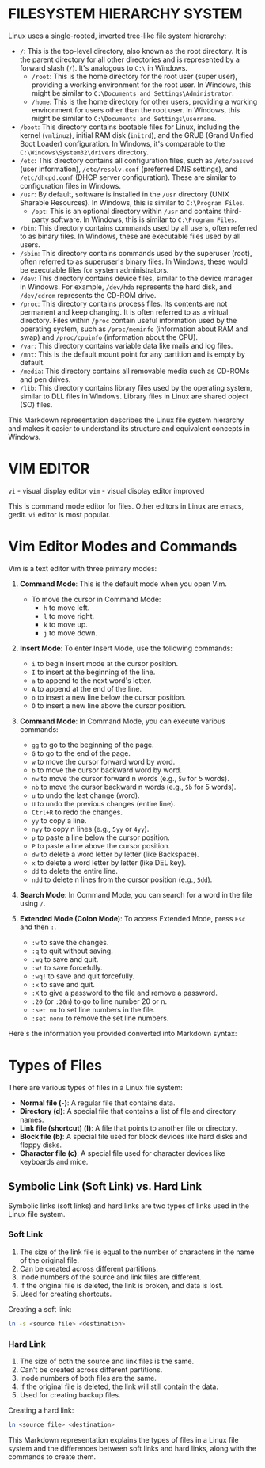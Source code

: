# FILESYSTEM HIERARCHY SYSTEM

Linux uses a single-rooted, inverted tree-like file system hierarchy:

- `/`: This is the top-level directory, also known as the root directory. It is the parent directory for all other directories and is represented by a forward slash (`/`). It's analogous to `C:\` in Windows.
  - `/root`: This is the home directory for the root user (super user), providing a working environment for the root user. In Windows, this might be similar to `C:\Documents and Settings\Administrator`.
  - `/home`: This is the home directory for other users, providing a working environment for users other than the root user. In Windows, this might be similar to `C:\Documents and Settings\username`.
- `/boot`: This directory contains bootable files for Linux, including the kernel (`vmlinuz`), initial RAM disk (`initrd`), and the GRUB (Grand Unified Boot Loader) configuration. In Windows, it's comparable to the `C:\Windows\System32\drivers` directory.
- `/etc`: This directory contains all configuration files, such as `/etc/passwd` (user information), `/etc/resolv.conf` (preferred DNS settings), and `/etc/dhcpd.conf` (DHCP server configuration). These are similar to configuration files in Windows.
- `/usr`: By default, software is installed in the `/usr` directory (UNIX Sharable Resources). In Windows, this is similar to `C:\Program Files`.
  - `/opt`: This is an optional directory within `/usr` and contains third-party software. In Windows, this is similar to `C:\Program Files`.
- `/bin`: This directory contains commands used by all users, often referred to as binary files. In Windows, these are executable files used by all users.
- `/sbin`: This directory contains commands used by the superuser (root), often referred to as superuser's binary files. In Windows, these would be executable files for system administrators.
- `/dev`: This directory contains device files, similar to the device manager in Windows. For example, `/dev/hda` represents the hard disk, and `/dev/cdrom` represents the CD-ROM drive.
- `/proc`: This directory contains process files. Its contents are not permanent and keep changing. It is often referred to as a virtual directory. Files within `/proc` contain useful information used by the operating system, such as `/proc/meminfo` (information about RAM and swap) and `/proc/cpuinfo` (information about the CPU).
- `/var`: This directory contains variable data like mails and log files.
- `/mnt`: This is the default mount point for any partition and is empty by default.
- `/media`: This directory contains all removable media such as CD-ROMs and pen drives.
- `/lib`: This directory contains library files used by the operating system, similar to DLL files in Windows. Library files in Linux are shared object (SO) files.

This Markdown representation describes the Linux file system hierarchy and makes it easier to understand its structure and equivalent concepts in Windows.

# VIM EDITOR

`vi` - visual display editor
`vim` - visual display editor improved

This is command mode editor for files. Other editors in Linux are emacs, gedit. `vi` editor is most popular.

# Vim Editor Modes and Commands

Vim is a text editor with three primary modes:

1. **Command Mode**: This is the default mode when you open Vim.

    - To move the cursor in Command Mode:
        - `h` to move left.
        - `l` to move right.
        - `k` to move up.
        - `j` to move down.

2. **Insert Mode**: To enter Insert Mode, use the following commands:

    - `i` to begin insert mode at the cursor position.
    - `I` to insert at the beginning of the line.
    - `a` to append to the next word's letter.
    - `A` to append at the end of the line.
    - `o` to insert a new line below the cursor position.
    - `O` to insert a new line above the cursor position.

3. **Command Mode**: In Command Mode, you can execute various commands:

    - `gg` to go to the beginning of the page.
    - `G` to go to the end of the page.
    - `w` to move the cursor forward word by word.
    - `b` to move the cursor backward word by word.
    - `nw` to move the cursor forward n words (e.g., `5w` for 5 words).
    - `nb` to move the cursor backward n words (e.g., `5b` for 5 words).
    - `u` to undo the last change (word).
    - `U` to undo the previous changes (entire line).
    - `Ctrl+R` to redo the changes.
    - `yy` to copy a line.
    - `nyy` to copy n lines (e.g., `5yy` or `4yy`).
    - `p` to paste a line below the cursor position.
    - `P` to paste a line above the cursor position.
    - `dw` to delete a word letter by letter (like Backspace).
    - `x` to delete a word letter by letter (like DEL key).
    - `dd` to delete the entire line.
    - `ndd` to delete n lines from the cursor position (e.g., `5dd`).

4. **Search Mode**: In Command Mode, you can search for a word in the file using `/`.

5. **Extended Mode (Colon Mode)**: To access Extended Mode, press `Esc` and then `:`.

    - `:w` to save the changes.
    - `:q` to quit without saving.
    - `:wq` to save and quit.
    - `:w!` to save forcefully.
    - `:wq!` to save and quit forcefully.
    - `:x` to save and quit.
    - `:X` to give a password to the file and remove a password.
    - `:20` (or `:20n`) to go to line number 20 or n.
    - `:set nu` to set line numbers in the file.
    - `:set nonu` to remove the set line numbers.

Here's the information you provided converted into Markdown syntax:

# Types of Files

There are various types of files in a Linux file system:

- **Normal file (-)**: A regular file that contains data.
- **Directory (d)**: A special file that contains a list of file and directory names.
- **Link file (shortcut) (l)**: A file that points to another file or directory.
- **Block file (b)**: A special file used for block devices like hard disks and floppy disks.
- **Character file (c)**: A special file used for character devices like keyboards and mice.

## Symbolic Link (Soft Link) vs. Hard Link

Symbolic links (soft links) and hard links are two types of links used in the Linux file system.

### Soft Link

1. The size of the link file is equal to the number of characters in the name of the original file.
2. Can be created across different partitions.
3. Inode numbers of the source and link files are different.
4. If the original file is deleted, the link is broken, and data is lost.
5. Used for creating shortcuts.

Creating a soft link:
```bash
ln -s <source file> <destination>
```

### Hard Link

1. The size of both the source and link files is the same.
2. Can't be created across different partitions.
3. Inode numbers of both files are the same.
4. If the original file is deleted, the link will still contain the data.
5. Used for creating backup files.

Creating a hard link:
```bash
ln <source file> <destination>
```

This Markdown representation explains the types of files in a Linux file system and the differences between soft links and hard links, along with the commands to create them.
